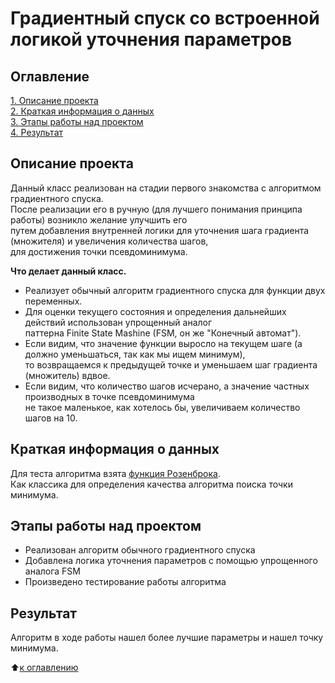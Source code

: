# Градиентный спуск со встроенной логикой уточнения параметров

## Оглавление

[1. Описание проекта](https://github.com/experiment0/experiments/tree/master/gradient_descent#Описание-проекта)\
[2. Краткая информация о данных](https://github.com/experiment0/experiments/tree/master/gradient_descent#Краткая-информация-о-данных)\
[3. Этапы работы над проектом](https://github.com/experiment0/experiments/tree/master/gradient_descent#Этапы-работы-над-проектом)\
[4. Результат](https://github.com/experiment0/experiments/tree/master/gradient_descent#Результат)

## Описание проекта

Данный класс реализован на стадии первого знакомства с алгоритмом градиентного спуска.\
После реализации его в ручную (для лучшего понимания принципа работы) возникло желание улучшить его\
путем добавления внутренней логики для уточнения шага градиента (множителя) и увеличения количества шагов,\
для достижения точки псевдоминимума.

**Что делает данный класс.**
- Реализует обычный алгоритм градиентного спуска для функции двух переменных.
- Для оценки текущего состояния и определения дальнейших действий использован упрощенный аналог \
паттерна Finite State Mashine (FSM, он же "Конечный автомат").
- Если видим, что значение функции выросло на текущем шаге (а должно уменьшаться, так как мы ищем минимум),\
то возвращаемся к предыдущей точке и уменьшаем шаг градиента (множитель) вдвое.
- Если видим, что количество шагов исчерано, а значение частных производных в точке псевдоминимума \
не такое маленькое, как хотелось бы, увеличиваем количество шагов на 10.

## Краткая информация о данных

Для теста алгоритма взята [функция Розенброка](https://ru.wikipedia.org/wiki/%D0%A4%D1%83%D0%BD%D0%BA%D1%86%D0%B8%D1%8F_%D0%A0%D0%BE%D0%B7%D0%B5%D0%BD%D0%B1%D1%80%D0%BE%D0%BA%D0%B0).\
Как классика для определения качества алгоритма поиска точки минимума.

## Этапы работы над проектом

- Реализован алгоритм обычного градиентного спуска
- Добавлена логика уточнения параметров с помощью упрощенного аналога FSM
- Произведено тестирование работы алгоритма

## Результат

Алгоритм в ходе работы нашел более лучшие параметры и нашел точку минимума.

:arrow_up:[к оглавлению](https://github.com/experiment0/experiments/blob/main/gradient_descent/README.md#Оглавление)
